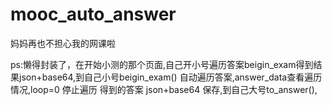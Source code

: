 # mooc_auto_answer
妈妈再也不担心我的网课啦

ps:懒得封装了，在开始小测的那个页面,自己开小号遍历答案beigin_exam得到结果json+base64,到自己小号beigin_exam() 自动遍历答案,answer_data查看遍历情况,loop=0 停止遍历 得到的答案 json+base64 保存,到自己大号to_answer(),
